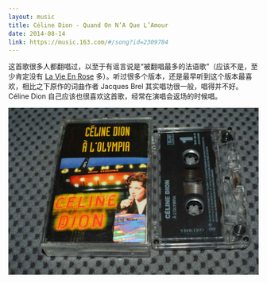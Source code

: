 ```yaml
---
layout: music
title: Céline Dion - Quand On N’A Que L’Amour
date: 2014-08-14
link: https://music.163.com/#/song?id=2309784
---
```


这首歌很多人都翻唱过，以至于有谣言说是“被翻唱最多的法语歌”（应该不是，至少肯定没有 [La Vie En Rose](https://music.163.com/#/song?id=2532494) 多）。听过很多个版本，还是最早听到这个版本最喜欢，相比之下原作的词曲作者 Jacques Brel 其实唱功很一般，唱得并不好。Céline Dion 自己应该也很喜欢这首歌，经常在演唱会返场的时候唱。

![Céline Dion - À L’Olympia](images/celine-dion-a-l-olympia.jpg)
